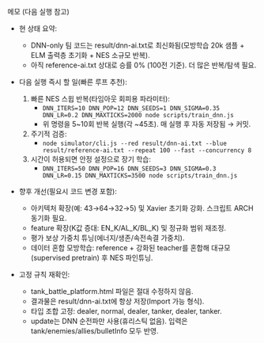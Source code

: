 메모 (다음 실행 참고)

- 현 상태 요약:
  - DNN-only 팀 코드는 result/dnn-ai.txt로 최신화됨(모방학습 20k 샘플 + ELM 출력층 초기화 + NES 소규모 반복).
  - 아직 reference-ai.txt 상대로 승률 0% (100전 기준). 더 많은 반복/탐색 필요.

- 다음 실행 즉시 할 일(빠른 루프 추천):
  1) 빠른 NES 스윕 반복(타임아웃 회피용 파라미터):
     - `DNN_ITERS=10 DNN_POP=12 DNN_SEEDS=1 DNN_SIGMA=0.35 DNN_LR=0.2 DNN_MAXTICKS=2000 node scripts/train_dnn.js`
     - 위 명령을 5~10회 반복 실행(각 ~45초). 매 실행 후 자동 저장됨 → 커밋.
  2) 주기적 검증:
     - `node simulator/cli.js --red result/dnn-ai.txt --blue result/reference-ai.txt --repeat 100 --fast --concurrency 8`
  3) 시간이 허용되면 안정 설정으로 장기 학습:
     - `DNN_ITERS=50 DNN_POP=16 DNN_SEEDS=3 DNN_SIGMA=0.3 DNN_LR=0.15 DNN_MAXTICKS=3500 node scripts/train_dnn.js`

- 향후 개선(필요시 코드 변경 포함):
  - 아키텍처 확장(예: 43→64→32→5) 및 Xavier 초기화 강화. 스크립트 ARCH 동기화 필요.
  - feature 확장(K값 증대: EN_K/AL_K/BL_K) 및 정규화 범위 재조정.
  - 평가 보상 가중치 튜닝(에너지/생존/속전속결 가중치).
  - 데이터 혼합 모방학습: reference + 강화된 teacher를 혼합해 대규모(supervised pretrain) 후 NES 파인튜닝.

- 고정 규칙 재확인:
  - tank_battle_platform.html 파일은 절대 수정하지 않음.
  - 결과물은 result/dnn-ai.txt에 항상 저장(Import 가능 형식).
  - 타입 조합 고정: dealer, normal, dealer, tanker, dealer, tanker.
  - update는 DNN 순전파만 사용(휴리스틱 없음). 입력은 tank/enemies/allies/bulletInfo 모두 반영.
